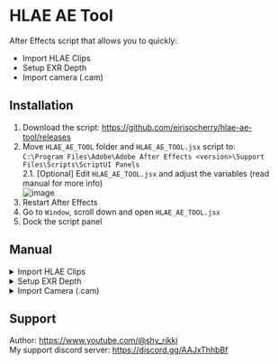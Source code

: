 # HLAE AE Tool
After Effects script that allows you to quickly:  
- Import HLAE Clips  
- Setup EXR Depth  
- Import camera (.cam)  


## Installation
1. Download the script: https://github.com/eirisocherry/hlae-ae-tool/releases  
2. Move `HLAE_AE_TOOL` folder and `HLAE_AE_TOOL.jsx` script to:  
`C:\Program Files\Adobe\Adobe After Effects <version>\Support Files\Scripts\ScriptUI Panels`  
2.1. [Optional] Edit `HLAE_AE_TOOL.jsx` and adjust the variables (read manual for more info)  
![image](https://github.com/user-attachments/assets/4a65d935-b477-4ebf-a7ad-2138f0c1d93e)  
3. Restart After Effects  
4. Go to `Window`, scroll down and open `HLAE_AE_TOOL.jsx`  
5. Dock the script panel  


## Manual

<details>
<summary> Import HLAE Clips </summary>
<br>

### Usage
1. Press the button
2. Select any clip from a take folder  
3. Done

### Logic behind the button
1. Create "HLAE Clips" ae project folder if it doesn't exist  
2. Create <cinematic_name> ae project folder and move it inside "HLAE Clips" ae project folder  
3. Get info about all the files from selected folder  
4. Import files (video, audios)  
![image](https://github.com/user-attachments/assets/89f085e5-e43f-4f87-8705-eea4413c4389)  
5. If video has one of the following names, remember its framerate  
![image](https://github.com/user-attachments/assets/cd939230-2982-40ae-b1e3-3e009d01ae88)  
6. Import image sequences  
6.1. Change image sequence framerate to framerate of the main clip  
6.2. If main clip is not found, change image sequence framerate to  
![image](https://github.com/user-attachments/assets/c439e7ce-e5bc-4053-a2c4-dc287afff014)  
7. Move all files inside <cinematic_folder> ae project folder  
8. Precompose the <cinematic_folder> ae project folder  
9. Invert layer order (so layers are placed in alphabetical order)  
10. Hide all layers except the first one at the top (to improve perfomance)  

<br>
</details>



<details>
<summary> Setup EXR Depth </summary>
<br>

### Usage
1. Select 6depthEXR sequence
2. Press the button
3. Done

### Logic behind the button
1. Add `EXtractoR` effect  
- Set `Z` channel  
- Set `Black Point` to `25000`  
- Set `White Point` to `0`  
2. Add `Levels` effect  
- Set `Clamp to Output Black` to `On`  
- Set `Clamp to Output White` to `On`  
It clamps rgb values of the depth to [0-1] range, that fixes blending mode issues  
3. Precomp 6depthEXR sequence  

<br>
</details>



<details>
<summary> Import Camera (.cam) </summary>
<br>

### Usage
1. Press the button  
2. Choose .cam file  
3. Done  

### Differences from the [official camera importer (.cam)](https://github.com/xNWP/HLAE-CamIO-To-AE/releases)  
- Automatically sets hold keyframes, so tracking stays accurate even when you use time remapping  
- No errors when running the script through window tab  
- More alerts that help to avoid mistakes  

<br>
</details>



## Support
Author: https://www.youtube.com/@shy_rikki  
My support discord server: https://discord.gg/AAJxThhbBf  
